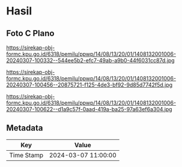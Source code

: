 # Hasil

## Foto C Plano

https://sirekap-obj-formc.kpu.go.id/6318/pemilu/ppwp/14/08/13/20/01/1408132001006-20240307-100332--544ee5b2-efc7-49ab-a9b0-44f6031cc87d.jpg

https://sirekap-obj-formc.kpu.go.id/6318/pemilu/ppwp/14/08/13/20/01/1408132001006-20240307-100456--20875721-f125-4de3-bf92-9d85d7742f5d.jpg

https://sirekap-obj-formc.kpu.go.id/6318/pemilu/ppwp/14/08/13/20/01/1408132001006-20240307-100622--d1a9c57f-0aad-419a-ba25-97a63ef6a304.jpg


## Metadata

| Key        | Value               |
| ---------- | ------------------- |
| Time Stamp | 2024-03-07 11:00:00 |



